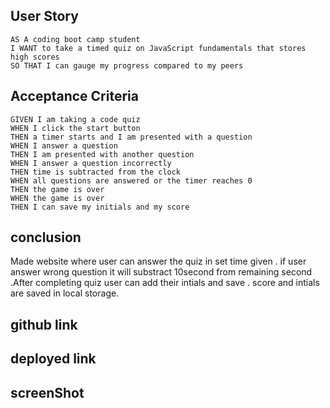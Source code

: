 
## User Story

```
AS A coding boot camp student
I WANT to take a timed quiz on JavaScript fundamentals that stores high scores
SO THAT I can gauge my progress compared to my peers
```

## Acceptance Criteria

```
GIVEN I am taking a code quiz
WHEN I click the start button
THEN a timer starts and I am presented with a question
WHEN I answer a question
THEN I am presented with another question
WHEN I answer a question incorrectly
THEN time is subtracted from the clock
WHEN all questions are answered or the timer reaches 0
THEN the game is over
WHEN the game is over
THEN I can save my initials and my score
```

## conclusion

Made website where user can answer the quiz in set time given . if user answer wrong question it 
will substract 10second from remaining second .After completing quiz user can add their intials and save . 
score and intials are saved in local storage.

## github link 



## deployed link 



## screenShot 
